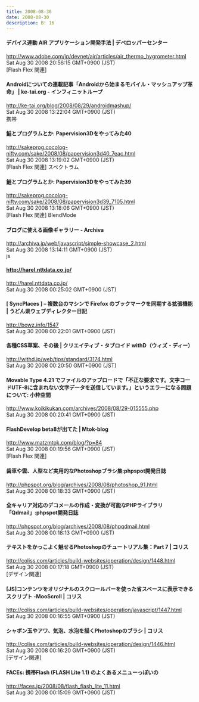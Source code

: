```yaml
---
title: 2008-08-30
date: 2008-08-30
description: B! 16
---
```


#### デバイス連動 AIR アプリケーション開発手法  | デベロッパーセンター
http://www.adobe.com/jp/devnet/air/articles/air_thermo_hygrometer.html<br>
Sat Aug 30 2008 20:56:15 GMT+0900 (JST)<br>
[Flash Flex 関連]


#### Androidについての連載記事「Androidから始まるモバイル・マッシュアップ革命」 | ke-tai.org - インフィニットループ
http://ke-tai.org/blog/2008/08/29/androidmashup/<br>
Sat Aug 30 2008 13:22:04 GMT+0900 (JST)<br>
携帯


#### 鮭とプログラムとか: Papervision3Dをやってみた40
http://sakeprog.cocolog-nifty.com/sake/2008/08/papervision3d40_7eac.html<br>
Sat Aug 30 2008 13:19:02 GMT+0900 (JST)<br>
[Flash Flex 関連] スペクトラム


#### 鮭とプログラムとか: Papervision3Dをやってみた39
http://sakeprog.cocolog-nifty.com/sake/2008/08/papervision3d39_7105.html<br>
Sat Aug 30 2008 13:18:06 GMT+0900 (JST)<br>
[Flash Flex 関連] BlendMode


#### ブログに使える画像ギャラリー - Archiva
http://archiva.jp/web/javascript/simple-showcase_2.html<br>
Sat Aug 30 2008 13:14:11 GMT+0900 (JST)<br>
js


#### http://harel.nttdata.co.jp/
http://harel.nttdata.co.jp/<br>
Sat Aug 30 2008 00:25:02 GMT+0900 (JST)<br>


####   [ SyncPlaces ] – 複数台のマシンで Firefox のブックマークを同期する拡張機能 | うどん県ウェブディレクター日記
http://bowz.info/1547<br>
Sat Aug 30 2008 00:22:01 GMT+0900 (JST)<br>


#### 各種CSS草案、その後 | クリエイティブ・タブロイド withD（ウィズ・ディー）
http://withd.jp/web/tips/standard/3174.html<br>
Sat Aug 30 2008 00:20:50 GMT+0900 (JST)<br>


#### Movable Type 4.21 でファイルのアップロードで「不正な要求です。文字コードUTF-8に含まれない文字データを送信しています。」というエラーになる問題について: 小粋空間
http://www.koikikukan.com/archives/2008/08/29-015555.php<br>
Sat Aug 30 2008 00:20:41 GMT+0900 (JST)<br>


#### FlashDevelop beta8が出てた | Mtok-blog
http://www.matzmtok.com/blog/?p=84<br>
Sat Aug 30 2008 00:19:56 GMT+0900 (JST)<br>
[Flash Flex 関連]


#### 歯車や雲、人型など実用的なPhotoshopブラシ集:phpspot開発日誌
http://phpspot.org/blog/archives/2008/08/photoshop_91.html<br>
Sat Aug 30 2008 00:18:33 GMT+0900 (JST)<br>


#### 全キャリア対応のデコメールの作成・変換が可能なPHPライブラリ「Qdmail」:phpspot開発日誌
http://phpspot.org/blog/archives/2008/08/phpqdmail.html<br>
Sat Aug 30 2008 00:18:13 GMT+0900 (JST)<br>


####   テキストをかっこよく魅せるPhotoshopのチュートリアル集：Part 7 | コリス
http://coliss.com/articles/build-websites/operation/design/1448.html<br>
Sat Aug 30 2008 00:17:18 GMT+0900 (JST)<br>
[デザイン関連]


####   [JS]コンテンツをオリジナルのスクロールバーを使った省スペースに表示できるスクリプト -MooScroll | コリス
http://coliss.com/articles/build-websites/operation/javascript/1447.html<br>
Sat Aug 30 2008 00:16:55 GMT+0900 (JST)<br>


####   シャボン玉やアワ、気泡、水泡を描くPhotoshopのブラシ | コリス
http://coliss.com/articles/build-websites/operation/design/1446.html<br>
Sat Aug 30 2008 00:16:20 GMT+0900 (JST)<br>
[デザイン関連]


#### FACEs: 携帯Flash (FLASH Lite 1.1) のよくあるメニューっぽいの
http://faces.jp/2008/08/flash_flash_lite_11.html<br>
Sat Aug 30 2008 00:15:09 GMT+0900 (JST)<br>


